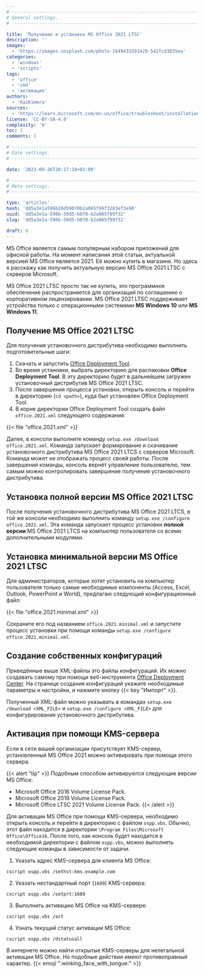 ```yaml
---
# -------------------------------------------------------------------------------------------------------------------- #
# General settings.
# -------------------------------------------------------------------------------------------------------------------- #

title: 'Получение и установка MS Office 2021 LTSC'
description: ''
images:
  - 'https://images.unsplash.com/photo-1649433391420-542fcd3835ea'
categories:
  - 'windows'
  - 'scripts'
tags:
  - 'office'
  - 'cmd'
  - 'активация'
authors:
  - 'KaiKimera'
sources:
  - 'https://learn.microsoft.com/en-us/office/troubleshoot/installation/how-to-download-office-install-not-in-vlsc'
license: 'CC-BY-SA-4.0'
complexity: '0'
toc: 1
comments: 1

# -------------------------------------------------------------------------------------------------------------------- #
# Date settings.
# -------------------------------------------------------------------------------------------------------------------- #

date: '2023-09-26T20:17:18+03:00'

# -------------------------------------------------------------------------------------------------------------------- #
# Meta settings.
# -------------------------------------------------------------------------------------------------------------------- #

type: 'articles'
hash: 'dd5a3e1a596b20d59070b2a065f99f3283ef3e90'
uuid: 'dd5a3e1a-596b-50d5-b070-b2a065f99f32'
slug: 'dd5a3e1a-596b-50d5-b070-b2a065f99f32'

draft: 0
---
```


MS Office является самым популярным набором приложений для офисной работы. На момент написания этой статьи, актуальной версией MS Office является 2021. Её можно купить в магазине. Но здесь я расскажу как получить актуальную версию MS Office 2021 LTSC с серверов Microsoft.

<!--more-->

MS Office 2021 LTSC просто так не купить, это программное обеспечение распространяется для организаций по соглашению о корпоративном лицензировании. MS Office 2021 LTSC поддерживает устройства только с операционными системами **MS Windows 10** или **MS Windows 11**.

## Получение MS Office 2021 LTSC

Для получения установочного дистрибутива необходимо выполнить подготовительные шаги:

1. Скачать и запустить [Office Deployment Tool](https://www.microsoft.com/download/details.aspx?id=49117).
2. Во время установки, выбрать директорию для распаковки **Office Deployment Tool**. В эту директорию будет в дальнейшем загружен установочный дистрибутив MS Office 2021 LTSC.
3. После завершения процесса установки, открыть консоль и перейти в директорию (`cd <path>`), куда был установлен Office Deployment Tool.
4. В корне директории Office Deployment Tool создать файл `office.2021.xml` следующего содержания:

{{< file "office.2021.xml" >}}

Далее, в консоли выполните команду `setup.exe /download office.2021.xml`. Команда запускает формирование и скачивание установочного дистрибутива MS Office 2021 LTCS с серверов Microsoft. Команда может не отображать процесс своей работы. После завершения команды, консоль вернёт управление пользователю, тем самым можно контролировать завершение получения установочного дистрибутива.

## Установка полной версии MS Office 2021 LTSC

После получения установочного дистрибутива MS Office 2021 LTCS, в той же консоли необходимо выполнить команду `setup.exe /configure office.2021.xml`. Эта команда запускает процесс установки **полной версии** MS Office 2021 LTCS на компьютер пользователя со всеми дополнительными модулями.

## Установка минимальной версии MS Office 2021 LTSC

Для администраторов, которые хотят установить на компьютер пользователя только самые необходимые компоненты (Access, Excel, Outlook, PowerPoint и World), предлагаю следующий конфигурационный файл:

{{< file "office.2021.minimal.xml" >}}

Сохраните его под названием `office.2021.minimal.xml` и запустите процесс установки при помощи команды `setup.exe /configure office.2021.minimal.xml`.

## Создание собственных конфигураций

Приведённые выше XML-файлы это файлы конфигураций. Их можно создавать самому при помощи веб-инструмента [Office Deployment Center](https://config.office.com/deploymentsettings). На странице создания конфигураций укажите необходимые параметры и настройки, и нажмите кнопку {{< key "Импорт" >}}.

Полученный XML-файл можно указывать в командах `setup.exe /download <XML_FILE>` и `setup.exe /configure <XML_FILE>` для конфигурирования установочного дистрибутива.

## Активация при помощи KMS-сервера

Если в сети вашей организации присутствует KMS-сервер, установленный MS Office 2021 можно активировать при помощи этого сервера.

{{< alert "tip" >}}
Подобным способом активируются следующие версии MS Office:

- Microsoft Office 2016 Volume License Pack.
- Microsoft Office 2019 Volume License Pack.
- Microsoft Office LTSC 2021 Volume License Pack.
{{< /alert >}}

Для активации MS Office при помощи KMS-сервера, необходимо открыть консоль и перейти в директорию с файлом `ospp.vbs`. Обычно, этот файл находится в директории `\Program Files\Microsoft Office\Office16`. После того, как консоль будет находится в необходимой директории с файлом `ospp.vbs`, можно выполнять следующие команды в зависимости от задачи.

1. Указать адрес KMS-сервера для клиента MS Office:

```terminal {os="windows"}
cscript ospp.vbs /sethst:kms.example.com
```

2. Указать нестандартный порт (`1689`) KMS-сервера:

```terminal {os="windows"}
cscript ospp.vbs /setprt:1689
```

3. Выполнить активацию MS Office на KMS-сервере:

```terminal {os="windows"}
cscript ospp.vbs /act
```

4. Узнать текущий статус активации MS Office:

```terminal {os="windows"}
cscript ospp.vbs /dstatusall
```

В интернете можно найти открытые KMS-серверы для нелегальной активации MS Office. Но подобные действия имеют противоправный характер. {{< emoji ":winking_face_with_tongue:" >}}
